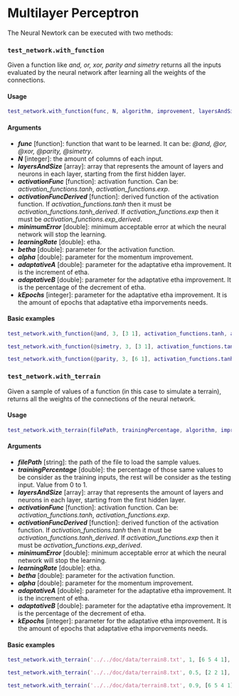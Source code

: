 # Multilayer Perceptron

The Neural Newtork can be executed with two methods:

### `test_network.with_function`

Given a function like *and, or, xor, parity and simetry* returns all the inputs evaluated by the neural network after learning all the weights of the connections.

#### Usage

```matlab
test_network.with_function(func, N, algorithm, improvement, layersAndSize, activationFunc, activationFuncDerived, minimumError, learningRate, betha, alpha, adaptativeA, adaptativeB, kEpochs)
```

#### Arguments

- ***func*** [function]: function that want to be learned. It can be: *@and, @or, @xor, @parity, @simetry*.
- ***N*** [integer]: the amount of columns of each input.
- ***layersAndSize*** [array]: array that represents the amount of layers and neurons in each layer, starting from the first hidden layer.
- ***activationFunc*** [function]: activation function. Can be: *activation_functions.tanh*, *activation_functions.exp*.
- ***activationFuncDerived*** [function]: derived function of the activation function. If *activation_functions.tanh* then it must be *activation_functions.tanh_derived*. If *activation_functions.exp* then it must be *activation_functions.exp_derived*.
- ***minimumError*** [double]: minimum acceptable error at which the neural network will stop the learning.
- ***learningRate*** [double]: etha.
- ***betha*** [double]: parameter for the activation function.
- ***alpha*** [double]: parameter for the momentum improvement.
- ***adaptativeA*** [double]: parameter for the adaptative etha improvement. It is the increment of etha.
- ***adaptativeB*** [double]: parameter for the adaptative etha improvement. It is the percentage of the decrement of etha.
- ***kEpochs*** [integer]: parameter for the adaptative etha improvement. It is the amount of epochs that adaptative etha imporvements needs.

#### Basic examples

```matlab
test_network.with_function(@and, 3, [3 1], activation_functions.tanh, activation_functions.tanh_derived, 0.01, 0.5, 0.1, 0, 0.1, 0.1, 2)

test_network.with_function(@simetry, 3, [3 1], activation_functions.tanh, activation_functions.tanh_derived, 0.01, 0.1, 0.55, 0, 0.1, 0.1, 2)

test_network.with_function(@parity, 3, [6 1], activation_functions.tanh, activation_functions.tanh_derived, 0.01, 0.1, 0.55, 0.4, 0.1, 0.1, 2)
```

### `test_network.with_terrain`

Given a sample of values of a function (in this case to simulate a terrain), returns all the weights of the connections of the neural network.

#### Usage

```matlab
test_network.with_terrain(filePath, trainingPercentage, algorithm, improvement, layersAndSize, activationFunc, activationFuncDerived, minimumError, learningRate, betha, alpha, adaptativeA, adaptativeB, kEpochs)
```

#### Arguments

- ***filePath*** [string]: the path of the file to load the sample values.
- ***trainingPercentage*** [double]: the percentage of those same values to be consider as the training inputs, the rest will be consider as the testing input. Value from 0 to 1.
- ***layersAndSize*** [array]: array that represents the amount of layers and neurons in each layer, starting from the first hidden layer.
- ***activationFunc*** [function]: activation function. Can be: *activation_functions.tanh*, *activation_functions.exp*.
- ***activationFuncDerived*** [function]: derived function of the activation function. If *activation_functions.tanh* then it must be *activation_functions.tanh_derived*. If *activation_functions.exp* then it must be *activation_functions.exp_derived*.
- ***minimumError*** [double]: minimum acceptable error at which the neural network will stop the learning.
- ***learningRate*** [double]: etha.
- ***betha*** [double]: parameter for the activation function.
- ***alpha*** [double]: parameter for the momentum improvement.
- ***adaptativeA*** [double]: parameter for the adaptative etha improvement. It is the increment of etha.
- ***adaptativeB*** [double]: parameter for the adaptative etha improvement. It is the percentage of the decrement of etha.
- ***kEpochs*** [integer]: parameter for the adaptative etha improvement. It is the amount of epochs that adaptative etha imporvements needs.

#### Basic examples

```matlab
test_network.with_terrain('../../doc/data/terrain8.txt', 1, [6 5 4 1], activation_functions.tanh, activation_functions.tanh_derived, 0.0001, 0.5, 0.55, 0, 0.2, 0.05, 2)

test_network.with_terrain('../../doc/data/terrain8.txt', 0.5, [2 2 1], activation_functions.exp, activation_functions.exp_derived, 0.0001, 0.5, 0.55, 0, 0.2, 0.05, 2)

test_network.with_terrain('../../doc/data/terrain8.txt', 0.9, [6 5 4 1], activation_functions.tanh, activation_functions.tanh_derived, 0.0001, 0.5, 0.55, 0, 0, 0, 0)
```

